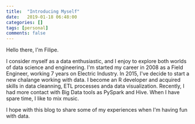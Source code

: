 ```yaml
---
title:  "Introducing Myself"
date:   2019-01-18 06:48:00
categories: []
tags: [personal]
comments: false
---
```


Hello there, I'm Filipe.  

I consider myself as a data enthusiastic, and I enjoy to explore both worlds of data science and engineering. I'm started my career in 2008 as a Field Engineer, working 7 years on Electric Industry. In 2015, I've decide to start a new chalange working with data. I become an R developer and acquired skills in data cleanning, ETL processes anda data visualization. Recently, I had more contact with Big Data tools as PySpark and Hive. When I have spare time, I like to mix music.

I hope with this blog to share some of my experiences when I'm having fun with data.   

